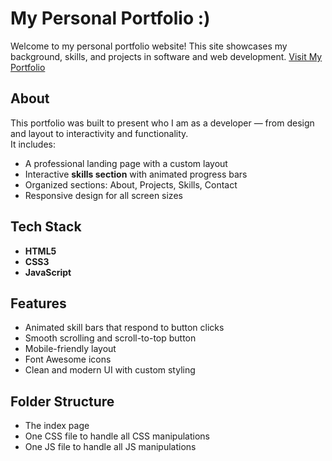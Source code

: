 # My Personal Portfolio :)

Welcome to my personal portfolio website! This site showcases my background, skills, and projects in software and web development.
[Visit My Portfolio](https://leenalharash.github.io/)

## About
This portfolio was built to present who I am as a developer — from design and layout to interactivity and functionality.  
It includes:

- A professional landing page with a custom layout
- Interactive **skills section** with animated progress bars
- Organized sections: About, Projects, Skills, Contact
- Responsive design for all screen sizes

## Tech Stack
- **HTML5**
- **CSS3**
- **JavaScript**

## Features
- Animated skill bars that respond to button clicks
- Smooth scrolling and scroll-to-top button
- Mobile-friendly layout
- Font Awesome icons
- Clean and modern UI with custom styling

## Folder Structure
- The index page
- One CSS file to handle all CSS manipulations
- One JS file to handle all JS manipulations